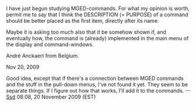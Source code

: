 I have just begun studying MGED-commands. For what my opinion is worth,
permit me to say that I think the DESCRIPTION (= PURPOSE) of a command
should be better placed as the first item, directly after its name.

Maybe it is asking too much also that it be somehow shown if, and
eventually how, the command is (already) implemented in the main menu of
the display and command-windows.

André Anckaert from Belgium.

Nov 20, 2009


Good idea, except that if there's a connection between MGED commands and
the stuff in the pull-down menus, I've not found it yet. They seem to be
separate things. If I figure out how that works, I'll add it to the
commands. --[Ssd](/wiki/user/Ssd) 08:08, 20 November 2009 (EST)
